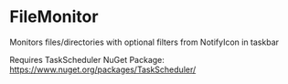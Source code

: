 # FileMonitor
Monitors files/directories with optional filters from NotifyIcon in taskbar

Requires TaskScheduler NuGet Package: https://www.nuget.org/packages/TaskScheduler/

